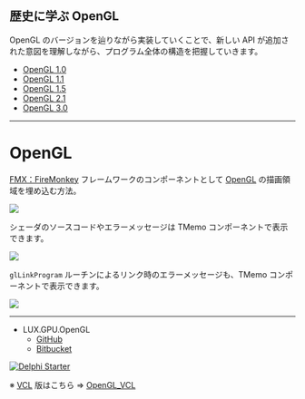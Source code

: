 ## 歴史に学ぶ OpenGL

OpenGL のバージョンを辿りながら実装していくことで、新しい API が追加された意図を理解しながら、プログラム全体の構造を把握していきます。

* [OpenGL 1.0](https://github.com/LUXOPHIA/OpenGL/tree/OpenGL-1.0)
* [OpenGL 1.1](https://github.com/LUXOPHIA/OpenGL/tree/OpenGL-1.1)
* [OpenGL 1.5](https://github.com/LUXOPHIA/OpenGL/tree/OpenGL-1.5)
* [OpenGL 2.1](https://github.com/LUXOPHIA/OpenGL/tree/OpenGL-2.1)
* [OpenGL 3.0](https://github.com/LUXOPHIA/OpenGL/tree/OpenGL-3.0)

----

# OpenGL
[FMX：FireMonkey](https://www.wikiwand.com/en/FireMonkey) フレームワークのコンポーネントとして [OpenGL](https://www.wikiwand.com/ja/OpenGL) の描画領域を埋め込む方法。

![](https://github.com/LUXOPHIA/OpenGL/raw/master/--------/_SCREENSHOT/OpenGL-View.png)

シェーダのソースコードやエラーメッセージは TMemo コンポーネントで表示できます。

![](https://github.com/LUXOPHIA/OpenGL/raw/master/--------/_SCREENSHOT/OpenGL-Shader-Vertex.png)

`glLinkProgram` ルーチンによるリンク時のエラーメッセージも、TMemo コンポーネントで表示できます。

![](https://github.com/LUXOPHIA/OpenGL/raw/master/--------/_SCREENSHOT/OpenGL-Program.png)

----
* LUX.GPU.OpenGL
    * [GitHub](https://github.com/LUXOPHIA/LUX.GPU.OpenGL)
    * [Bitbucket](https://bitbucket.org/LUXOPHIA/lux.gpu.opengl)

[![Delphi Starter](http://img.en25.com/EloquaImages/clients/Embarcadero/%7B063f1eec-64a6-4c19-840f-9b59d407c914%7D_dx-starter-bn159.png)](https://www.embarcadero.com/jp/products/delphi/starter)

※ [VCL]((https://www.wikiwand.com/ja/Visual_Component_Library)) 版はこちら ⇒ [OpenGL_VCL](https://github.com/LUXOPHIA/OpenGL_VCL/)
